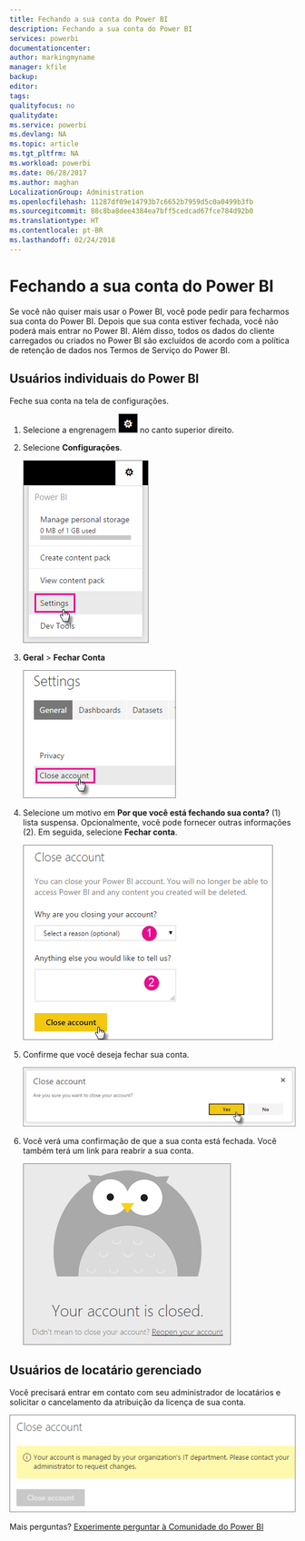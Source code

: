 ```yaml
---
title: Fechando a sua conta do Power BI
description: Fechando a sua conta do Power BI
services: powerbi
documentationcenter: 
author: markingmyname
manager: kfile
backup: 
editor: 
tags: 
qualityfocus: no
qualitydate: 
ms.service: powerbi
ms.devlang: NA
ms.topic: article
ms.tgt_pltfrm: NA
ms.workload: powerbi
ms.date: 06/28/2017
ms.author: maghan
LocalizationGroup: Administration
ms.openlocfilehash: 11287df09e14793b7c6652b7959d5c0a0499b3fb
ms.sourcegitcommit: 88c8ba8dee4384ea7bff5cedcad67fce784d92b0
ms.translationtype: HT
ms.contentlocale: pt-BR
ms.lasthandoff: 02/24/2018
---
```

# <a name="closing-your-power-bi-account"></a>Fechando a sua conta do Power BI
Se você não quiser mais usar o Power BI, você pode pedir para fecharmos sua conta do Power BI.  Depois que sua conta estiver fechada, você não poderá mais entrar no Power BI.  Além disso, todos os dados do cliente carregados ou criados no Power BI são excluídos de acordo com a política de retenção de dados nos Termos de Serviço do Power BI.

## <a name="individual-power-bi-users"></a>Usuários individuais do Power BI
Feche sua conta na tela de configurações.

1. Selecione a engrenagem ![](media/service-admin-closing-your-account/gear.png) no canto superior direito.
2. Selecione **Configurações**.
   
    ![](media/service-admin-closing-your-account/closeaccount-settings.png)
3. **Geral** > **Fechar Conta**
   
    ![](media/service-admin-closing-your-account/closeaccount-settings2.png)
4. Selecione um motivo em **Por que você está fechando sua conta?** (1) lista suspensa.  Opcionalmente, você pode fornecer outras informações (2). Em seguida, selecione **Fechar conta**.
   
    ![](media/service-admin-closing-your-account/closeaccount-settings3.png)
5. Confirme que você deseja fechar sua conta.
   
    ![](media/service-admin-closing-your-account/closeaccount-settings4.png)
6. Você verá uma confirmação de que a sua conta está fechada. Você também terá um link para reabrir a sua conta.
   
    ![](media/service-admin-closing-your-account/closeaccount-settings5.png)

## <a name="managed-tenant-users"></a>Usuários de locatário gerenciado
Você precisará entrar em contato com seu administrador de locatários e solicitar o cancelamento da atribuição da licença de sua conta.

![](media/service-admin-closing-your-account/closeaccountmanaged.png)

Mais perguntas? [Experimente perguntar à Comunidade do Power BI](http://community.powerbi.com/)

